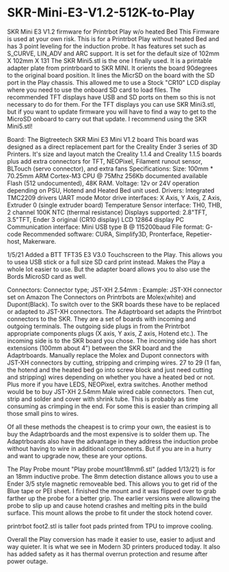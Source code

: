 # SKR-Mini-E3-V1.2-512K-to-Play
SKR Mini E3 V1.2 firmware for Printrbot Play w/o heated Bed
This Firmware is used at your own risk.
This is for a Printrbot Play without heated Bed and has 3 point leveling for the induction probe. It has features set such as S_CURVE, LIN_ADV and ARC support.
It is set for the default size of 102mm X 102mm X 131
The SKR Mini5.stl is the one I finally used. It is a printable adapter plate from printrboard to SKR MINI. It orients the board 90degrees to the original board position. It lines the MicrSD on the board with the SD port in the Play chassis. This allowed me to use a Stock "CR10" LCD display where you need to use the onboard SD card to load files. The recommended TFT displays have USB and SD ports on them so this is not necessary to do for them. For the TFT displays you can use SKR Mini3.stl, but if you want to update firmware you will have to find a way to get to the MicroSD onboard to carry out that update. I recommend using the SKR Mini5.stl!

Board:
The Bigtreetech SKR Mini E3 Mini V1.2 board This board was designed as a direct replacement part for the Creality Ender 3 series of 3D Printers. It's size and layout match the Creality 1.1.4 and Creality 1.1.5 boards plus add extra connectors for TFT, NEOPixel, Filament runout sensor, BLTouch (servo connector), and extra fans
Specifications: Size: 100mm * 70.25mm
ARM Cortex-M3 CPU @ 75Mhz 256Kb documented available Flash (512 undocumented), 48K RAM.
Voltage: 12v or 24V operation depending on PSU, Hotend and Heated Bed unit used.
Drivers: Integrated TMC2209 drivers UART mode
Motor drive interfaces: X Axis, Y Axis, Z Axis, Extruder 0 (single extruder board)
Temperature Sensor interface: TH0, THB, 2 channel 100K NTC (thermal resistance)
Displays supported: 2.8"TFT, 3.5"TFT, Ender 3 original (CR10 display) LCD 12864 display
PC Communication interface: Mini USB type B @ 115200baud
File format: G-code
Recommended software: CURA, Simplify3D, Pronterface, Repetier-host, Makerware.

1/5/21 Added a BTT TFT35 E3 V3.0 Touchscreen to the Play. This allows you to usea USB stick or a full size SD card print instead. Makes the Play a whole lot easier to use. But the adapter board allows you to also use the Bords MicroSD card as well.

Connectors:
Connector type; JST-XH 2.54mm : Example: JST-XH connector set on Amazon
The Connectors on Printrbots are Molex(white) and Dupont(Black). To switch over to the SKR boards these have to be replaced or adapted to JST-XH connectors.
The Adaptrboard set adapts the Printrbot connectors to the SKR. They are a set of boards with incoming and outgoing terminals. The outgoing side plugs in from the Printrbot appropriate components plugs (X axis, Y axis, Z axis, Hotend etc.). The incoming side is to the SKR board you chose. The incoming side has short extensions (100mm about 4") between the SKR board and the Adaptrboards.
Manually replace the Molex and Dupont connectors with JST-XH connectors by cutting, stripping and crimping wires. 27 to 29 (1 fan, the hotend and the heated bed go into screw block and just need cutting and stripping) wires depending on whether you have a heated bed or not. Plus more if you have LEDS, NEOPixel, extra switches.
Another method would be to buy JST-XH 2.54mm Male wired cable connectors. Then cut, strip and solder and cover with shrink tube. This is probably as time consuming as crimping in the end. For some this is easier than crimping all those small pins to wires.

Of all these methods the cheapest is to crimp your own, the easiest is to buy the Adaptrboards and the most expensive is to solder them up. The Adaptrboards also have the advantage in they address the induction probe without having to wire in additional components. But if you are in a hurry and want to upgrade now, these are your options.

The Play Probe mount "Play probe mount18mm6.stl" (added 1/13/21) is for an 18mm inductive probe. The 8mm detection distance allows you to use a Ender 3/5 style magnetic removeable bed. This allows you to get rid of the Blue tape or PEI sheet. I finished the mount and it was flipped over to grab farther up the probe for a better grip. The earlier versions were allowing the probe to slip up and cause hotend crashes and melting pits in the build surface. This mount allows the probe to fit under the stock hotend cover.

printrbot foot2.stl is taller foot pads printed from TPU to improve cooling.

Overall the Play conversion has made it easier to use, easier to adjust and way quieter. It is what we see in Modern 3D printers produced today. It also has added safety as it has thermal overrun protection and resume after power outage. 
